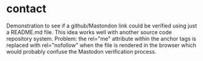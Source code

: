 # contact
Demonstration to see if a github/Mastondon link could be verified using just a README.md file.
This idea works well with another source code repository system.
Problem: the rel="me" attribute within the anchor tags is replaced with rel="nofollow" when the file is rendered in the browser which would probably confuse the Mastodon verification process.

<a rel="me" rel="nofollow" href="https://mstdn.social/@edfoss"></a>
<a rel="me" rel="nofollow" href="https://mstdn.social/@topics"></a>
<a rel="me" rel="nofollow" href="https://mastodon.social/@edfoss"></a>
<a rel="me" rel="nofollow" href="https://mastodon.online/@edfoss"></a>
